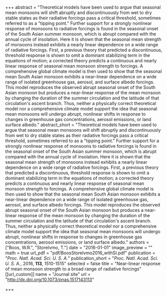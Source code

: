 +++
abstract = "Theoretical models have been used to argue that seasonal mean monsoons will shift abruptly and discontinuously from wet to dry stable states as their radiative forcings pass a critical threshold, sometimes referred to as a \"tipping point.\" Further support for a strongly nonlinear response of monsoons to radiative forcings is found in the seasonal onset of the South Asian summer monsoon, which is abrupt compared with the annual cycle of insolation. Here it is shown that the seasonal mean strength of monsoons instead exhibits a nearly linear dependence on a wide range of radiative forcings. First, a previous theory that predicted a discontinuous, threshold response is shown to omit a dominant stabilizing term in the equations of motion; a corrected theory predicts a continuous and nearly linear response of seasonal mean monsoon strength to forcings. A comprehensive global climate model is then used to show that the seasonal mean South Asian monsoon exhibits a near-linear dependence on a wide range of isolated greenhouse gas, aerosol, and surface albedo forcings. This model reproduces the observed abrupt seasonal onset of the South Asian monsoon but produces a near-linear response of the mean monsoon by changing the duration of the summer circulation and the latitude of that circulation's ascent branch. Thus, neither a physically correct theoretical model nor a comprehensive climate model support the idea that seasonal mean monsoons will undergo abrupt, nonlinear shifts in response to changes in greenhouse gas concentrations, aerosol emissions, or land surface albedo."
abstract_short = "Theoretical models have been used to argue that seasonal mean monsoons will shift abruptly and discontinuously from wet to dry stable states as their radiative forcings pass a critical threshold, sometimes referred to as a \"tipping point.\" Further support for a strongly nonlinear response of monsoons to radiative forcings is found in the seasonal onset of the South Asian summer monsoon, which is abrupt compared with the annual cycle of insolation. Here it is shown that the seasonal mean strength of monsoons instead exhibits a nearly linear dependence on a wide range of radiative forcings. First, a previous theory that predicted a discontinuous, threshold response is shown to omit a dominant stabilizing term in the equations of motion; a corrected theory predicts a continuous and nearly linear response of seasonal mean monsoon strength to forcings. A comprehensive global climate model is then used to show that the seasonal mean South Asian monsoon exhibits a near-linear dependence on a wide range of isolated greenhouse gas, aerosol, and surface albedo forcings. This model reproduces the observed abrupt seasonal onset of the South Asian monsoon but produces a near-linear response of the mean monsoon by changing the duration of the summer circulation and the latitude of that circulation's ascent branch. Thus, neither a physically correct theoretical model nor a comprehensive climate model support the idea that seasonal mean monsoons will undergo abrupt, nonlinear shifts in response to changes in greenhouse gas concentrations, aerosol emissions, or land surface albedo."
authors = ["Boos, W.R.", "Storelvmo, T."]
date = "2016-01-01"
image_preview = ""
math = true
url_pdf = "pdf/BoosStorelvmo2016_withSI.pdf"
publication = "*Proc. Natl. Acad. Sci. U. S. A.*"
publication_short = "*Proc. Natl. Acad. Sci. U. S. A.*, 2016, **113**, 1510-1515"
selected = false
title = "Near-linear response of mean monsoon strength to a broad range of radiative forcings"
[[url_custom]]
   name = "Journal site"
   url = "http://dx.doi.org/10.1073/pnas.1517143113"


+++
